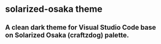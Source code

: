 # solarized-osaka theme

## A clean dark theme for Visual Studio Code base on Solarized Osaka (craftzdog) palette.
